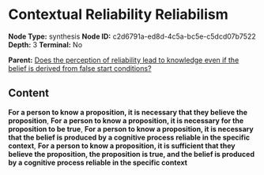 # Contextual Reliability Reliabilism

**Node Type:** synthesis
**Node ID:** c2d6791a-ed8d-4c5a-bc5e-c5dcd07b7522
**Depth:** 3
**Terminal:** No

**Parent:** [Does the perception of reliability lead to knowledge even if the belief is derived from false start conditions?](does-the-perception-of-reliability-lead-to-knowledge-even-if-the-belief-is-derived-from-false-start-conditions.md)

## Content

**For a person to know a proposition, it is necessary that they believe the proposition**, **For a person to know a proposition, it is necessary for the proposition to be true**, **For a person to know a proposition, it is necessary that the belief is produced by a cognitive process reliable in the specific context**, **For a person to know a proposition, it is sufficient that they believe the proposition, the proposition is true, and the belief is produced by a cognitive process reliable in the specific context**
